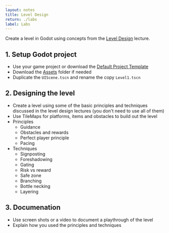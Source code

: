```yaml
---
layout: notes
title: Level Design
return: ./labs
label: Labs
---
```


<!-- <iframe width="560" height="315" src="https://www.youtube.com/embed/hWFJgCm2wFg?rel=0" frameborder="0" allowfullscreen></iframe> -->

Create a level in Godot using concepts from the [Level Design](../notes/level) lecture.

## 1. Setup Godot project
- Use your game project or download the [Default Project Template](./270_BlankTemplate.zip)
- Download the [Assets](./270_Assets.zip) folder if needed
- Duplicate the `UIScene.tscn` and rename the copy `Level1.tscn`

## 2. Designing the level
- Create a level using some of the basic principles and techniques discussed in the level design lectures (you don't need to use all of them)
- Use TileMaps for platforms, items and obstacles to build out the level
- Principles
	- Guidance
	- Obstacles and rewards
	- Perfect player principle
	- Pacing
- Techniques
	- Signposting
	- Foreshadowing
	- Gating
	- Risk vs reward
	- Safe zone
	- Branching
	- Bottle necking
	- Layering

## 3. Documenation
- Use screen shots or a video to document a playthrough of the level
- Explain how you used the principles and techniques